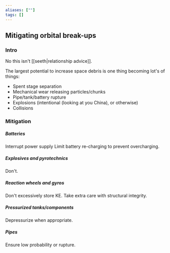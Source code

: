 ```yaml
---
aliases: [""]
tags: []
---
```


## Mitigating orbital break-ups

### Intro
No this isn't [[seeth|relationship advice]].

The largest potential to increase space debris is one thing becoming lot's of things:
- Spent stage separation
- Mechanical wear releasing particles/chunks
- Pipe/tank/battery rupture
- Explosions (intentional (looking at you China), or otherwise)
- Collisions

### Mitigation

##### Batteries
Interrupt power supply Limit battery re-charging to prevent overcharging.

##### Explosives and pyrotechnics
Don't.

##### Reaction wheels and gyros
Don't excessively store KE. Take extra care with structural integrity.

##### Pressurized tanks/components
Depressurize when appropriate.

##### Pipes
Ensure low probability or rupture.


